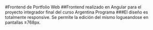 #Frontend de Portfolio Web
##Frontend realizado en Angular para el proyecto integrador final del curso Argentina Programa
###El diseño es totalmente responsive. Se permite la edición del mismo logueandose en pantallas ≥768px.
